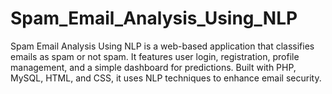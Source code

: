 # Spam_Email_Analysis_Using_NLP
Spam Email Analysis Using NLP is a web-based application that classifies emails as spam or not spam. It features user login, registration, profile management, and a simple dashboard for predictions. Built with PHP, MySQL, HTML, and CSS, it uses NLP techniques to enhance email security.
